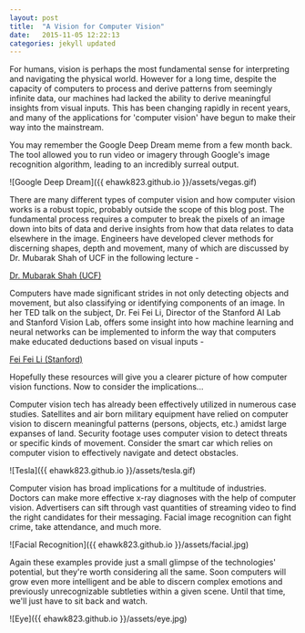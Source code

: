 ```yaml
---
layout: post
title:  "A Vision for Computer Vision"
date:   2015-11-05 12:22:13
categories: jekyll updated
---
```


For humans, vision is perhaps the most fundamental sense for interpreting and navigating the physical world. However for a long time, despite the capacity of computers to process and derive patterns from seemingly infinite data, our machines had lacked the ability to derive meaningful insights from visual inputs. This has been changing rapidly in recent years, and many of the applications for 'computer vision' have begun to make their way into the mainstream.

You may remember the Google Deep Dream meme from a few month back. The tool allowed you to run video or imagery through Google's image recognition algorithm, leading to an incredibly surreal output.

![Google Deep Dream]({{ ehawk823.github.io }}/assets/vegas.gif)

There are many different types of computer vision and how computer vision works is a robust topic, probably outside the scope of this blog post. The fundamental process requires a computer to break the pixels of an image down into bits of data and derive insights from how that data relates to data elsewhere in the image. Engineers have developed clever methods for discerning shapes, depth and movement, many of which are discussed by Dr. Mubarak Shah of UCF in the following lecture -

[Dr. Mubarak Shah (UCF)](https://www.youtube.com/watch?v=715uLCHt4jE)

Computers have made significant strides in not only detecting objects and movement, but also classifying or identifying components of an image. In her TED talk on the subject, Dr. Fei Fei Li, Director of the Stanford AI Lab and Stanford Vision Lab, offers some insight into how machine learning and neural networks can be implemented to inform the way that computers make educated deductions based on visual inputs -

[Fei Fei Li (Stanford)](https://www.youtube.com/watch?v=40riCqvRoMs)

Hopefully these resources will give you a clearer picture of how computer vision functions. Now to consider the implications...

Computer vision tech has already been effectively utilized in numerous case studies. Satellites and air born military equipment have relied on computer vision to discern meaningful patterns (persons, objects, etc.) amidst large expanses of land. Security footage uses computer vision to detect threats or specific kinds of movement. Consider the smart car which relies on computer vision to effectively navigate and detect obstacles.

![Tesla]({{ ehawk823.github.io }}/assets/tesla.gif)

Computer vision has broad implications for a multitude of industries. Doctors can make more effective x-ray diagnoses with the help of computer vision. Advertisers can sift through vast quantities of streaming video to find the right candidates for their messaging. Facial image recognition can fight crime, take attendance, and much more.

![Facial Recognition]({{ ehawk823.github.io }}/assets/facial.jpg)

Again these examples provide just a small glimpse of the technologies' potential, but they're worth considering all the same. Soon computers will grow even more intelligent and be able to discern complex emotions and previously unrecognizable subtleties within a given scene. Until that time, we'll just have to sit back and watch.

![Eye]({{ ehawk823.github.io }}/assets/eye.jpg)
